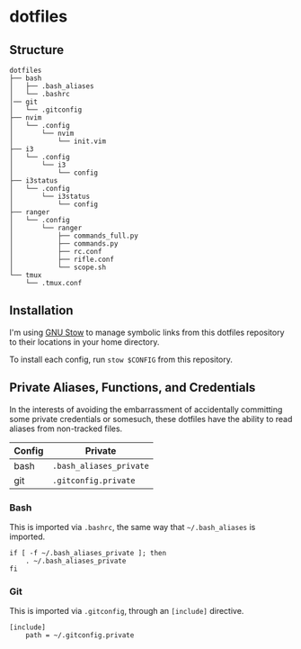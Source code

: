 # dotfiles

## Structure
```
dotfiles
├── bash
│   ├── .bash_aliases
│   └── .bashrc
│── git
│   └── .gitconfig
├── nvim
│   └── .config
│       └── nvim
│           └── init.vim
├── i3
│   └── .config
│       └── i3
│           └── config
├── i3status
│   └── .config
│       └── i3status
│           └── config
├── ranger
│   └── .config
│       └── ranger
│           ├── commands_full.py
│           ├── commands.py
│           ├── rc.conf
│           ├── rifle.conf
│           └── scope.sh
└── tmux
    └── .tmux.conf
```

## Installation

I'm using [GNU Stow](https://www.gnu.org/software/stow/) to manage symbolic links from this dotfiles repository to their locations in your home directory.

To install each config, run `stow $CONFIG` from this repository.

## Private Aliases, Functions, and Credentials

In the interests of avoiding the embarrassment of accidentally committing some private credentials or somesuch, these dotfiles have the ability to read aliases from non-tracked files.

| Config | Private                 |
| ------ | ----------------------- |
| bash   | `.bash_aliases_private` |
| git    | `.gitconfig.private`    |

### Bash
This is imported via `.bashrc`, the same way that `~/.bash_aliases` is imported.

```
if [ -f ~/.bash_aliases_private ]; then
    . ~/.bash_aliases_private
fi
```

### Git
This is imported via `.gitconfig`, through an `[include]` directive.

```
[include]
    path = ~/.gitconfig.private
```

